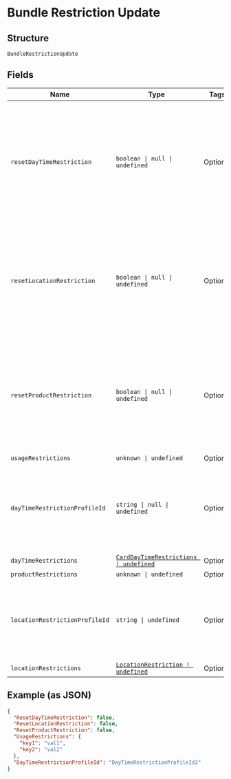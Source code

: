 
# Bundle Restriction Update

## Structure

`BundleRestrictionUpdate`

## Fields

| Name | Type | Tags | Description |
|  --- | --- | --- | --- |
| `resetDayTimeRestriction` | `boolean \| null \| undefined` | Optional | True/False<br>A value indicates if the day/time restriction is to be reset for card bundle.<br>Optional<br>Default value is False. |
| `resetLocationRestriction` | `boolean \| null \| undefined` | Optional | True/False<br>A value indicates if the location restriction is to be reset for card bundle.<br>Optional<br>Default value is False. |
| `resetProductRestriction` | `boolean \| null \| undefined` | Optional | True/False<br>A value indicates if the product restriction is to be reset for card bundle.<br>Optional<br>Default value is False. |
| `usageRestrictions` | `unknown \| undefined` | Optional | - |
| `dayTimeRestrictionProfileId` | `string \| null \| undefined` | Optional | Identifier of the day/time restriction profile to be updated for the bundle in Gateway.<br>Optional |
| `dayTimeRestrictions` | [`CardDayTimeRestrictions \| undefined`](../../doc/models/card-day-time-restrictions.md) | Optional | - |
| `productRestrictions` | `unknown \| undefined` | Optional | - |
| `locationRestrictionProfileId` | `string \| undefined` | Optional | Identifier of the location restriction profile to be updated for the bundle in Gateway.<br>Optional |
| `locationRestrictions` | [`LocationRestriction \| undefined`](../../doc/models/location-restriction.md) | Optional | - |

## Example (as JSON)

```json
{
  "ResetDayTimeRestriction": false,
  "ResetLocationRestriction": false,
  "ResetProductRestriction": false,
  "UsageRestrictions": {
    "key1": "val1",
    "key2": "val2"
  },
  "DayTimeRestrictionProfileId": "DayTimeRestrictionProfileId2"
}
```

